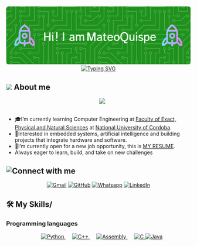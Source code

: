 <p align="center">
  <img src="./github-header-image.png" alt="Header" />
<!--  -->
<a href="https://git.io/typing-svg"><img src="https://readme-typing-svg.demolab.com?font=Fira+Code&pause=1000&color=1DC34AE9&width=435&lines=Computer+Engineering+Student;Always+learning+something+new" alt="Typing SVG" /></a>
<br>
</p>

## <picture><img src = "https://github.com/7oSkaaa/7oSkaaa/blob/main/Images/about_me.gif?raw=true" width = 50px></picture> About me
<p>
<picture> <img align="right" src="https://github.com/7oSkaaa/7oSkaaa/blob/main/Images/Right_Side.gif?raw=true" width = 250px></picture>

<br><br>
- 🎓I’m currently learning Computer Engineering at  [Faculty of Exact, Physical and Natural Sciences](https://fcefyn.unc.edu.ar) at [National University of Cordoba](https://www.unc.edu.ar).
-  🧠Interested in embedded systems, artificial intelligence and building projects that integrate hardware and software.
-  🚀I’m currently open for a new job opportunity, this is [MY RESUME](https://drive.google.com/file/d/11l1aj3zFS11Bpvv_kLjlmndxULTFII_2/view?usp=sharing).
-  Always eager to learn, build, and take on new challenges
  
## ![Connect with me](https://badgen.net/badge/CONNECT/WITH%20ME/green)

<p align="center">
	<a href="mailto:mateo.quispe@mi.unc.edu.ar"><img img src="https://img.shields.io/badge/gmail-%23EA4335.svg?style=plastic&logo=gmail&logoColor=white" alt="Gmail" width = 100px/></a>
	<a href="https://github.com/Tuteku"><img src="https://img.shields.io/badge/github-%23181717.svg?style=plastic&logo=github&logoColor=white" alt="GitHub" width = 100px/></a>
	<a href="https://wa.me/3512294599"><img src="https://img.shields.io/badge/whatsapp-%2325D366.svg?style=plastic&logo=whatsapp&logoColor=white" alt="Whatsapp" width = 120px/></a>
	<a href="https://www.linkedin.com/in/mateo-quispe-3a2804185/"><img src="https://img.shields.io/badge/LinkedIn-%230A66C2.svg?style=plastic&logo=linkedin&logoColor=white" alt="LinkedIn" width = 100px/></a>
	
</p>

## 🛠️ My Skills/
### Programming languages
<p align="center"> 
  &emsp; 
  <a href="" target="_blank"> 
   <img alt="Python" src="https://img.shields.io/badge/python-3670A0?style=for-the-badge&logo=python&logoColor=ffdd54 width = 50px">
  </a>   
  &emsp;
  <a href="https://www.w3schools.com/css/" target="_blank">
    <img alt="C++" src="https://img.shields.io/badge/-C++-blue?logo=cplusplus width = 50px">
  </a> 
  &emsp;
  <a href="https://www.python.org" target="_blank">
    <img alt="Assembly" src="https://img.shields.io/badge/-Assembly-000?&logo=assemblyscript width = 50px">
  </a>
  &emsp;
  <a href="https://developer.mozilla.org/en-US/docs/Web/JavaScript" target="_blank"> 
     <img alt="C" src="https://img.shields.io/badge/c-%2300599C.svg?style=for-the-badge&logo=c&logoColor=white width = 50px">
   </a>
 <a href="https://developer.mozilla.org/en-US/docs/Web/JavaScript" target="_blank"> 
     <img alt="Java" src="https://img.shields.io/badge/Java-ED8B00?style=for-the-badge&logo=openjdk&logoColor=white width = 50px">
   </a>
</p>
